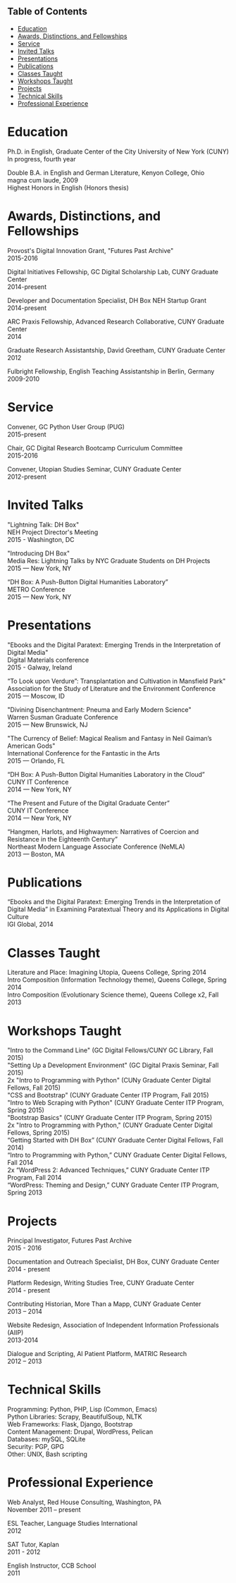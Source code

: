 <div id="table-of-contents">
<h2>Table of Contents</h2>
<div id="text-table-of-contents">
<ul>
<li><a href="#sec-1">Education</a></li>
<li><a href="#sec-2">Awards, Distinctions, and Fellowships</a></li>
<li><a href="#sec-3">Service</a></li>
<li><a href="#sec-4">Invited Talks</a></li>
<li><a href="#sec-5">Presentations</a></li>
<li><a href="#sec-6">Publications</a></li>
<li><a href="#sec-7">Classes Taught</a></li>
<li><a href="#sec-8">Workshops Taught</a></li>
<li><a href="#sec-9">Projects</a></li>
<li><a href="#sec-10">Technical Skills</a></li>
<li><a href="#sec-11">Professional Experience</a></li>
</ul>
</div>
</div>


# Education<a id="sec-1" name="sec-1"></a>

Ph.D. in English, Graduate Center of the City University of New York (CUNY)  
        In progress, fourth year  

Double B.A. in English and German Literature, Kenyon College, Ohio  
        magna cum laude, 2009  
        Highest Honors in English (Honors thesis)  

# Awards, Distinctions, and Fellowships<a id="sec-2" name="sec-2"></a>

Provost's Digital Innovation Grant, "Futures Past Archive"  
2015-2016  

Digital Initiatives Fellowship, GC Digital Scholarship Lab, CUNY Graduate Center  
2014-present  

Developer and Documentation Specialist, DH Box NEH Startup Grant  
2014-present  

ARC Praxis Fellowship, Advanced Research Collaborative, CUNY Graduate Center  
2014  

Graduate Research Assistantship, David Greetham, CUNY Graduate Center  
2012  

Fulbright Fellowship, English Teaching Assistantship in Berlin, Germany  
2009-2010  

# Service<a id="sec-3" name="sec-3"></a>

Convener, GC Python User Group (PUG)  
2015-present  

Chair, GC Digital Research Bootcamp Curriculum Committee  
2015-2016  

Convener, Utopian Studies Seminar, CUNY Graduate Center  
2012-present  

# Invited Talks<a id="sec-4" name="sec-4"></a>

"Lightning Talk: DH Box"  
NEH Project Director's Meeting  
2015 - Washington, DC  

"Introducing DH Box"  
Media Res: Lightning Talks by NYC Graduate Students on DH Projects  
2015 — New York, NY  

“DH Box: A Push-Button Digital Humanities Laboratory”  
METRO Conference  
2015 — New York, NY  

# Presentations<a id="sec-5" name="sec-5"></a>

"Ebooks and the Digital Paratext: Emerging Trends in the Interpretation of Digital Media"  
Digital Materials conference  
2015 - Galway, Ireland  

“To Look upon Verdure”: Transplantation and Cultivation in Mansfield Park"  
Association for the Study of Literature and the Environment Conference  
2015 — Moscow, ID  

"Divining Disenchantment: Pneuma and Early Modern Science"  
Warren Susman Graduate Conference  
2015 — New Brunswick, NJ  

"The Currency of Belief: Magical Realism and Fantasy in Neil Gaiman’s American Gods"  
International Conference for the Fantastic in the Arts  
2015 — Orlando, FL  

“DH Box: A Push-Button Digital Humanities Laboratory in the Cloud”  
CUNY IT Conference  
2014 — New York, NY  

“The Present and Future of the Digital Graduate Center”  
CUNY IT Conference  
2014 — New York, NY  

“Hangmen, Harlots, and Highwaymen: Narratives of Coercion and Resistance in the Eighteenth Century”  
Northeast Modern Language Associate Conference (NeMLA)  
2013 — Boston, MA  

# Publications<a id="sec-6" name="sec-6"></a>

“Ebooks and the Digital Paratext: Emerging Trends in the Interpretation of Digital Media” in Examining Paratextual Theory and its Applications in Digital Culture  
IGI Global, 2014  

# Classes Taught<a id="sec-7" name="sec-7"></a>

Literature and Place: Imagining Utopia, Queens College, Spring 2014  
Intro Composition (Information Technology theme), Queens College, Spring 2014  
Intro Composition (Evolutionary Science theme), Queens College  x2, Fall 2013  

# Workshops Taught<a id="sec-8" name="sec-8"></a>

"Intro to the Command Line" (GC Digital Fellows/CUNY GC Library, Fall 2015)  
"Setting Up a Development Environment" (GC Digital Praxis Seminar, Fall 2015)  
2x "Intro to Programming with Python" (CUNy Graduate Center Digital Fellows, Fall 2015)  
"CSS and Bootstrap" (CUNY Graduate Center ITP Program, Fall 2015)  
"Intro to Web Scraping with Python" (CUNY Graduate Center ITP Program, Spring 2015)  
"Bootstrap Basics" (CUNY Graduate Center ITP Program, Spring 2015)  
2x "Intro to Programming with Python," (CUNY Graduate Center Digital Fellows, Spring 2015)  
“Getting Started with DH Box” (CUNY Graduate Center Digital Fellows, Fall 2014)  
“Intro to Programming with Python,” CUNY Graduate Center Digital Fellows, Fall 2014  
2x “WordPress 2: Advanced Techniques,” CUNY Graduate Center ITP Program, Fall 2014  
“WordPress: Theming and Design,” CUNY Graduate Center ITP Program, Spring 2013  

# Projects<a id="sec-9" name="sec-9"></a>

Principal Investigator, Futures Past Archive  
2015 - 2016  

Documentation and Outreach Specialist, DH Box, CUNY Graduate Center  
2014 - present  

Platform Redesign, Writing Studies Tree, CUNY Graduate Center  
2014 - present  

Contributing Historian, More Than a Mapp, CUNY Graduate Center  
2013 – 2014  

Website Redesign, Association of Independent Information Professionals (AIIP)  
2013-2014  

Dialogue and Scripting, AI Patient Platform, MATRIC Research  
2012 – 2013  

# Technical Skills<a id="sec-10" name="sec-10"></a>

Programming: Python, PHP, Lisp (Common, Emacs)  
Python Libraries: Scrapy, BeautifulSoup, NLTK  
Web Frameworks: Flask, Django, Bootstrap  
Content Management: Drupal, WordPress, Pelican  
Databases: mySQL, SQLite  
Security: PGP, GPG  
Other: UNIX, Bash scripting  

# Professional Experience<a id="sec-11" name="sec-11"></a>

Web Analyst, Red House Consulting, Washington, PA  
November 2011 – present  

ESL Teacher, Language Studies International  
2012  

SAT Tutor, Kaplan  
2011 - 2012  

English Instructor, CCB School  
2011
